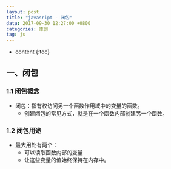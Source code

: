 ```yaml
---
layout: post
title: "javasript - 闭包"
data: 2017-09-30 12:27:00 +0800
categories: 原创
tag: js
---
```

* content
{:toc}



<!-- more -->

## 一、闭包

### 1.1 闭包概念

* 闭包：指有权访问另一个函数作用域中的变量的函数。
    * 创建闭包的常见方式，就是在一个函数内部创建另一个函数。

### 1.2 闭包用途

* 最大用处有两个：
    * 可以读取函数内部的变量
    * 让这些变量的值始终保持在内存中。